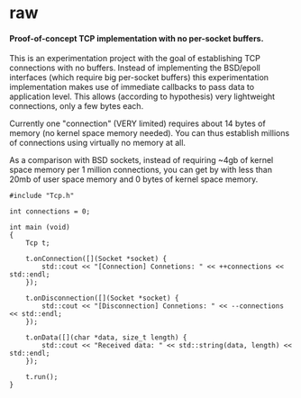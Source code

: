 # raw
#### Proof-of-concept TCP implementation with no per-socket buffers.

This is an experimentation project with the goal of establishing TCP connections with no buffers. Instead of implementing the BSD/epoll interfaces (which require big per-socket buffers) this experimentation implementation makes use of immediate callbacks to pass data to application level. This allows (according to hypothesis) very lightweight connections, only a few bytes each.

Currently one "connection" (VERY limited) requires about 14 bytes of memory (no kernel space memory needed). You can thus establish millions of connections using virtually no memory at all.

As a comparison with BSD sockets, instead of requiring ~4gb of kernel space memory per 1 million connections, you can get by with less than 20mb of user space memory and 0 bytes of kernel space memory.

```
#include "Tcp.h"

int connections = 0;

int main (void)
{
    Tcp t;

    t.onConnection([](Socket *socket) {
        std::cout << "[Connection] Connetions: " << ++connections << std::endl;
    });

    t.onDisconnection([](Socket *socket) {
        std::cout << "[Disconnection] Connetions: " << --connections << std::endl;
    });

    t.onData([](char *data, size_t length) {
        std::cout << "Received data: " << std::string(data, length) << std::endl;
    });

    t.run();
}

```
